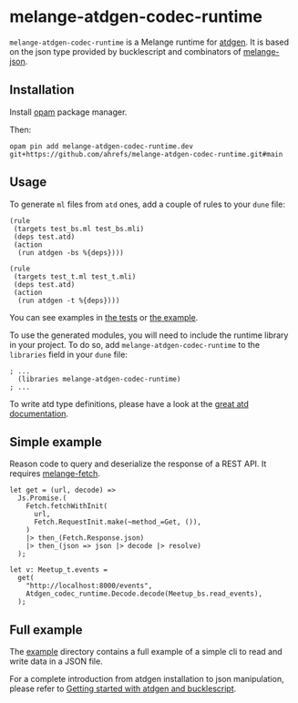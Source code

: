 # melange-atdgen-codec-runtime

`melange-atdgen-codec-runtime` is a Melange runtime for
[atdgen](https://github.com/ahrefs/atd). It is based on the json type
provided by bucklescript and combinators of
[melange-json](https://github.com/melange-community/melange-json).

## Installation

Install [opam](https://opam.ocaml.org/) package manager.

Then:

```
opam pin add melange-atdgen-codec-runtime.dev git+https://github.com/ahrefs/melange-atdgen-codec-runtime.git#main
```

## Usage

To generate `ml` files from `atd` ones, add a couple of rules to your `dune` file:

```dune
(rule
 (targets test_bs.ml test_bs.mli)
 (deps test.atd)
 (action
  (run atdgen -bs %{deps})))

(rule
 (targets test_t.ml test_t.mli)
 (deps test.atd)
 (action
  (run atdgen -t %{deps})))
```

You can see examples in [the tests](./src/__tests__/dune) or [the example](./example/src/dune).

To use the generated modules, you will need to include the runtime library in
your project. To do so, add  `melange-atdgen-codec-runtime` to the `libraries`
field in your `dune` file:

```dune
; ...
  (libraries melange-atdgen-codec-runtime)
; ...
```

To write atd type definitions, please have a look at the [great atd
documentation](https://atd.readthedocs.io/en/latest/).

## Simple example

Reason code to query and deserialize the response of a REST API. It
requires [melange-fetch](https://github.com/melange-community/melange-fetch).

```
let get = (url, decode) =>
  Js.Promise.(
    Fetch.fetchWithInit(
      url,
      Fetch.RequestInit.make(~method_=Get, ()),
    )
    |> then_(Fetch.Response.json)
    |> then_(json => json |> decode |> resolve)
  );

let v: Meetup_t.events =
  get(
    "http://localhost:8000/events",
    Atdgen_codec_runtime.Decode.decode(Meetup_bs.read_events),
  );
```

## Full example

The [example](example) directory contains a full example of a simple
cli to read and write data in a JSON file.

For a complete introduction from atdgen installation to json
manipulation, please refer to [Getting started with atdgen and
bucklescript](https://tech.ahrefs.com/getting-started-with-atdgen-and-bucklescript-1f3a14004081).
